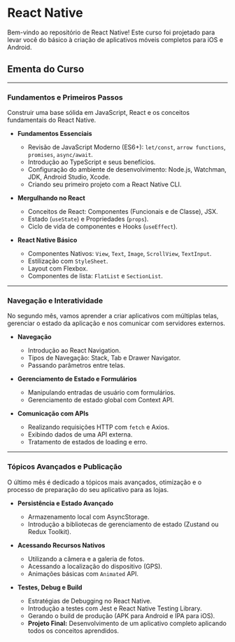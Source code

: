 # React Native

Bem-vindo ao repositório de React Native! Este curso foi projetado para levar você do básico à criação de aplicativos móveis completos para iOS e Android.

## Ementa do Curso

---

### **Fundamentos e Primeiros Passos**

Construir uma base sólida em JavaScript, React e os conceitos fundamentais do React Native.

-   **Fundamentos Essenciais**
    -   Revisão de JavaScript Moderno (ES6+): `let/const`, `arrow functions`, `promises`, `async/await`.
    -   Introdução ao TypeScript e seus benefícios.
    -   Configuração do ambiente de desenvolvimento: Node.js, Watchman, JDK, Android Studio, Xcode.
    -   Criando seu primeiro projeto com a React Native CLI.

-   **Mergulhando no React**
    -   Conceitos de React: Componentes (Funcionais e de Classe), JSX.
    -   Estado (`useState`) e Propriedades (`props`).
    -   Ciclo de vida de componentes e Hooks (`useEffect`).

-   **React Native Básico**
    -   Componentes Nativos: `View`, `Text`, `Image`, `ScrollView`, `TextInput`.
    -   Estilização com `StyleSheet`.
    -   Layout com Flexbox.
    -   Componentes de lista: `FlatList` e `SectionList`.

---

### **Navegação e Interatividade**

No segundo mês, vamos aprender a criar aplicativos com múltiplas telas, gerenciar o estado da aplicação e nos comunicar com servidores externos.

-   **Navegação**
    -   Introdução ao React Navigation.
    -   Tipos de Navegação: Stack, Tab e Drawer Navigator.
    -   Passando parâmetros entre telas.

-   **Gerenciamento de Estado e Formulários**
    -   Manipulando entradas de usuário com formulários.
    -   Gerenciamento de estado global com Context API.

-   **Comunicação com APIs**
    -   Realizando requisições HTTP com `fetch` e Axios.
    -   Exibindo dados de uma API externa.
    -   Tratamento de estados de loading e erro.

---

### **Tópicos Avançados e Publicação**

O último mês é dedicado a tópicos mais avançados, otimização e o processo de preparação do seu aplicativo para as lojas.

-   **Persistência e Estado Avançado**
    -   Armazenamento local com AsyncStorage.
    -   Introdução a bibliotecas de gerenciamento de estado (Zustand ou Redux Toolkit).

-   **Acessando Recursos Nativos**
    -   Utilizando a câmera e a galeria de fotos.
    -   Acessando a localização do dispositivo (GPS).
    -   Animações básicas com `Animated` API.

-   **Testes, Debug e Build**
    -   Estratégias de Debugging no React Native.
    -   Introdução a testes com Jest e React Native Testing Library.
    -   Gerando o build de produção (APK para Android e IPA para iOS).
    -   **Projeto Final:** Desenvolvimento de um aplicativo completo aplicando todos os conceitos aprendidos.
